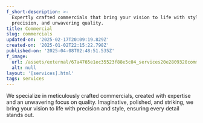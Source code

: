 ```yaml
---
f_short-description: >-
  Expertly crafted commercials that bring your vision to life with style,
  precision, and unwavering quality.
title: Commercial
slug: commercials
updated-on: '2025-02-17T20:09:19.829Z'
created-on: '2025-01-02T22:15:22.798Z'
published-on: '2025-04-08T02:48:51.535Z'
f_image:
  url: /assets/external/67a4765e1ec35523f88e5c04_services20e2809320commercial.avif
  alt: null
layout: '[services].html'
tags: services
---
```


We specialize in meticulously crafted commercials, created with expertise and an unwavering focus on quality. Imaginative, polished, and striking, we bring your vision to life with precision and style, ensuring every detail stands out.
